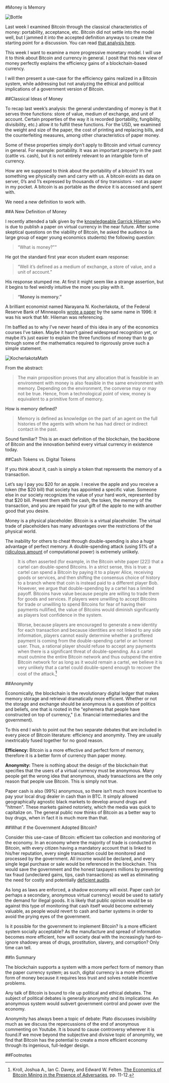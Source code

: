#Money is Memory

![Bottle](0417bottle.jpg "Bottle")

Last week I examined Bitcoin through the classical characteristics of money: portability, acceptance, etc. Bitcoin did not settle into the model well, but I jammed it into the accepted definition anyways to create the starting point for a discussion. You can read [that analysis here](http://roymurdock.com/essays/2014/04/bitcoin-and-classical-economics/).

This week I want to examine a more progressive monetary model. I will use it to think about Bitcoin and currency in general. I posit that this new view of money perfectly explains the efficiency gains of a blockchain-based currency.

I will then present a use-case for the efficiency gains realized in a Bitcoin system, while addressing but not analyzing the ethical and political implications of a government version of Bitcoin.

##Classical Ideas of Money

To recap last week’s analysis: the general understanding of money is that it serves three functions: store of value, medium of exchange, and unit of account. Certain properties of the way it is recorded (portability, fungibility, divisibility, etc.) allow it to fulfill these functions. For the USD, we examined the weight and size of the paper, the cost of printing and replacing bills, and the counterfeiting measures, among other characteristics of paper money.

Some of these properties simply don’t apply to Bitcoin and virtual currency in general. For example: portability. It was an important property in the past (cattle vs. cash), but it is not entirely relevant to an intangible form of currency.

How are we supposed to think about the portability of a bitcoin? It’s not something we physically own and carry with us. A bitcoin exists as data on server, 0’s and 1’s expressed by thousands of tiny transistors - not as paper in my pocket. A bitcoin is as portable as the device it is accessed and spent with.

We need a new definition to work with.

##A New Definition of Money

I recently attended a talk given by the [knowledgeable Garrick Hileman](http://www.garrickhileman.com/) who is due to publish a paper on virtual currency in the near future. After some skeptical questions on the viability of Bitcoin, he asked the audience (a large group of eager young economics students) the following question:

>“What is money?""

He got the standard first year econ student exam response:

>“Well it’s defined as a medium of exchange, a store of value, and a unit of account.”

His response stumped me. At first it might seem like a strange assertion, but it begins to feel weirdly intuitive the more you play with it.

>**“Money is memory.”**

A brilliant economist named Narayana N. Kocherlakota, of the Federal Reserve Bank of Minneapolis [wrote a paper](http://www.minneapolisfed.org/research/sr/sr218.pdf) by the same name in 1996: it was his work that Mr. Hileman was referencing.

I’m baffled as to why I’ve never heard of this idea in any of the economics courses I’ve taken. Maybe it hasn’t gained widespread recognition yet, or maybe it’s just easier to explain the three functions of money than to go through some of the mathematics required to rigorously prove such a simple statement.

![KocherlakotaMath](0417kocherlakotamath.png "kocherlakotamath")

From the abstract: 
>The main proposition proves that any allocation that is feasible in an environment with money is also feasible in the same environment with memory. Depending on the environment, the converse may or may not be true. Hence, from a technological point of view, money is equivalent to a primitive form of memory.

How is memory defined?

>Memory is defined as knowledge on the part of an agent on the full histories of the agents with whom he has had direct or indirect contact in the past.

Sound familiar? This is an exact definition of the blockchain, the backbone of Bitcoin and the innovation behind every virtual currency in existence today.

##Cash Tokens vs. Digital Tokens

If you think about it, cash is simply a token that represents the memory of a transaction.

Let’s say I pay you $20 for an apple. I receive the apple and you receive a token (the $20 bill) that society has appointed a specific value. Someone else in our society recognizes the value of your hard work, represented by that $20 bill. Present them with the cash, the token, the memory of the transaction, and you are repaid for your gift of the apple to me with another good that you desire.

Money is a physical placeholder. Bitcoin is a virtual placeholder. The virtual trade of placeholders has many advantages over the restrictions of the physical world.

The inability for others to cheat through double-spending is also a huge advantage of perfect memory. A double-spending attack (using 51% of a [ridiculous amount](http://www.coindesk.com/data/bitcoin/) of computational power) is extremely unlikely.

>It is often asserted (for example, in the Bitcoin white paper [22]) that a
cartel can double-spend Bitcoins. In a strict sense, this is true: a cartel can
spend a Bitcoin by paying it to a player Alice, receiving goods or services, and
then shifting the consensus choice of history to a branch where that coin is instead paid to a different player Bob. However, we argue that double-spending
by a cartel has a limited payoff. Bitcoins have value because people are willing to trade them for goods and services. If players were unwilling to accept Bitcoins for trade or unwilling to spend Bitcoins for fear of having their payments nullified, the value of Bitcoins would diminish significantly as players lost
confidence in the system. 

>Worse, because players are encouraged to generate a
new identity for each transaction and because identities are not linked to any
side information, players cannot easily determine whether a proffered payment
is coming from the double-spending cartel or an honest user. Thus, a rational
player should refuse to accept any payments when there is a significant threat
of double-spending. As a cartel must outmine the entire Bitcoin network and
thus outspend the entire Bitcoin network for as long as it would remain a cartel,
we believe it is very unlikely that a cartel could double-spend enough to recover
the cost of the attack.[^1]

##Anonymity

Economically, the blockchain is the revolutionary digital ledger that makes memory storage and retrieval dramatically more efficient. Whether or not the storage and exchange should be anonymous is a question of politics and beliefs, one that is rooted in the "ephemera that people have constructed on top of currency," (i.e. financial intermediaries and the government).

To this end I wish to point out the two separate debates that are included in every piece of Bitcoin literature: efficiency and anonymity. They are usually inextricably fused together for no good reason.

**Efficiency:** Bitcoin is a more effective and perfect form of memory, therefore it is a better form of currency than paper money. 

**Anonymity:** There is nothing about the design of the blockchain that specifies that the users of a virtual currency must be anonymous. Many people get the wrong idea that anonymous, shady transactions are the only reason that people use Bitcoin. This is simply not true. 

Paper cash is also (99%) anonymous, so there isn’t much more incentive to pay your local drug dealer in cash than in BTC. It simply allowed geographically agnostic black markets to develop around drugs and "hitmen". These markets gained notoriety, which the media was quick to capitalize on. The general public now thinks of Bitcoin as a better way to buy drugs, when in fact it is much more than that.

##What if the Government Adopted Bitcoin?

Consider this use-case of Bitcoin: efficient tax collection and monitoring of the economy. In an economy where the majority of trade is conducted in Bitcoin, with every citizen having a mandatory account that is linked to his/her reputation, every single transaction could be monitored and processed by the government. All income would be declared, and every single legal purchase or sale would be referenced in the blockchain. This would save the government and the honest taxpayers millions by preventing tax fraud (undeclared gains, tips, cash transactions) as well as eliminating the need for costly and potentially [deficient audits](http://blogs.wsj.com/cfo/2014/01/24/one-in-three-audits-fail-pcaob-chief-auditor-says/).

As long as laws are enforced, a shadow economy will exist. Paper cash (or perhaps a secondary, anonymous virtual currency) would be used to satisfy the demand for illegal goods. It is likely that public opinion would be so against this type of monitoring that cash itself would become extremely valuable, as people would revert to cash and barter systems in order to avoid the prying eyes of the government.

Is it possible for the government to implement Bitcoin? Is a more efficient system socially acceptable? As the manufacture and spread of information becomes more efficient, how will society deal with the increasingly hard-to-ignore shadowy areas of drugs, prostitution, slavery, and corruption? Only time can tell.

##In Summary

The blockchain supports a system with a more perfect form of memory than the paper currency system; as such, digital currency is a more efficient form of money because it requires less trust and solves notable incentive problems.

Any talk of Bitcoin is bound to rile up political and ethical debates. The subject of political debates is generally anonymity and its implications. An anonymous system would subvert government control and power over the economy.

Anonymity has always been a topic of debate: Plato discusses invisibility much as we discuss the repercussions of the end of anonymous commenting on Youtube. It is bound to cause controversy wherever it is found.If we move beyond the subjective and divisive topic of anonymity, we find that Bitcoin has the potential to create a more efficient economy through its ingenious, full-ledger design.

##Footnotes

[^1]: Kroll, Joshua A., Ian C. Davey, and Edward W. Felten. [The Economics of Bitcoin Mining in the Presence of Adversaries](https://www.cs.princeton.edu/~kroll/papers/weis13_bitcoin.pdf), pp. 11-12.